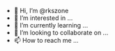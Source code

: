 - 👋 Hi, I’m @rkszone
- 👀 I’m interested in ...
- 🌱 I’m currently learning ...
- 💞️ I’m looking to collaborate on ...
- 📫 How to reach me ...

<!---
rkszone/rkszone is a ✨ special ✨ repository because its `README.md` (this file) appears on your GitHub profile.
You can click the Preview link to take a look at your changes.
--->
